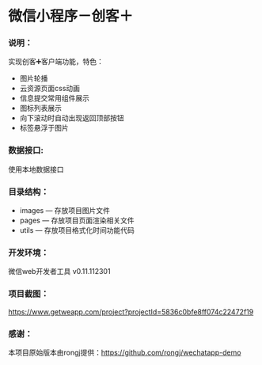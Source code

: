 # 微信小程序－创客＋

### 说明：

实现创客➕客户端功能，特色：
- 图片轮播
- 云资源页面css动画
- 信息提交常用组件展示
- 图标列表展示
- 向下滚动时自动出现返回顶部按钮
- 标签悬浮于图片

### 数据接口:

使用本地数据接口

### 目录结构：

- images — 存放项目图片文件
- pages — 存放项目页面渲染相关文件
- utils — 存放项目格式化时间功能代码

### 开发环境：

微信web开发者工具 v0.11.112301

### 项目截图：

https://www.getweapp.com/project?projectId=5836c0bfe8ff074c22472f19

### 感谢：

本项目原始版本由rongj提供：https://github.com/rongj/wechatapp-demo
